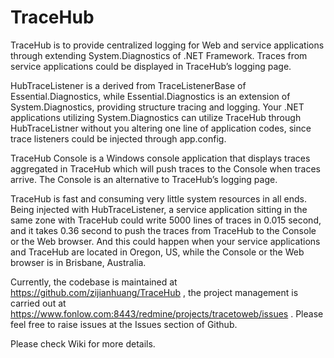 # TraceHub

TraceHub is to provide centralized logging for Web and service applications through extending System.Diagnostics of .NET Framework. Traces from service applications could be displayed in TraceHub’s logging page.

HubTraceListener is a derived from TraceListenerBase of Essential.Diagnostics, while Essential.Diagnostics is an extension of System.Diagnostics, providing structure tracing and logging. Your .NET applications utilizing System.Diagnostics can utilize TraceHub through HubTraceListner without you altering one line of application codes, since trace listeners could be injected through app.config.

TraceHub Console is a Windows console application that displays traces aggregated in TraceHub which will push traces to the Console when traces arrive. The Console is an alternative to TraceHub’s logging page.

TraceHub is fast and consuming very little system resources in all ends. Being injected with HubTraceListener, a service application sitting in the same zone with TraceHub could write 5000 lines of traces in 0.015 second, and it takes 0.36 second to push the traces from TraceHub to the Console or the Web browser. And this could happen when your service applications and TraceHub are located in Oregon, US, while the Console or the Web browser is in Brisbane, Australia.

Currently, the codebase is maintained at https://github.com/zijianhuang/TraceHub , the project management is carried out at https://www.fonlow.com:8443/redmine/projects/tracetoweb/issues . Please feel free to raise issues at the Issues section of Github.

Please check Wiki for more details.

